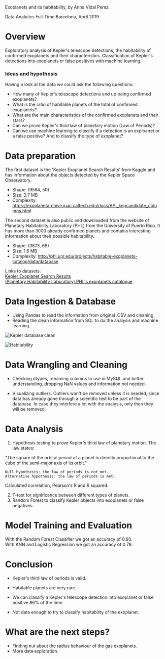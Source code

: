 Exoplanets and its habitability, by Anna Vidal Perez

Data Analytics Full-Time Barcelona, April 2019


# Overview

Exploratory analysis of Kepler's telescope detections, the habitability of confirmed exoplanets and their characteristics. Classification of Kepler's detections into exoplanets or false positives with machine learning.

### Ideas and hypothesis

Having a look at the data we could ask the following questions:

* How many of Kepler's telescope detections end up being confirmed exoplanets?
* What is the ratio of habitable planets of the total of confirmed exoplanets?
* What are the main characteristics of the confirmed exoplanets and their stars?
* Can we prove Kepler's third law of planetary motion (Law of Periods)?  
* Can we use machine learning to classify if a detection is an exploanet or a false positive? And to classify the type of exoplanet?
   
  
# Data preparation
  
The first dataset is the 'Kepler Exoplanet Search Results' from Kaggle and has information about the objects detected by the Kepler Space Observatory. 
* Shape: (9564, 50)
* Size: 3.7 MB
* Complexity: https://exoplanetarchive.ipac.caltech.edu/docs/API_kepcandidate_columns.html
    
The second dataset is also public and downloaded from the website of Planetary Habitability Laboratory (PHL) from the University of Puerto Rico. It has more than 3000 already confirmed planets and contains interesting information about their possible habitability.
* Shape: (3873, 68)
* Size: 1.6 MB
* Complexity: http://phl.upr.edu/projects/habitable-exoplanets-catalog/data/database  
   
Links to datasets:  
[Kepler Exoplanet Search Results](https://www.kaggle.com/nasa/kepler-exoplanet-search-results)  
[(Planetary Habitability Laboratory) PHL's exoplanets catalogue](http://phl.upr.edu/projects/habitable-exoplanets-catalog/data/database)
   
# Data Ingestion & Database
  
* Using Pandas to read the information from original .CSV and cleaning. 
* Reading the clean information from SQL to do the analysis and machine learning.  
  
![Kepler database clean](https://i.ibb.co/Sd6gV2P/Screenshot-2019-04-25-at-09-00-00.png)  
   
![Habitability](https://i.ibb.co/M7t4D1L/Screenshot-2019-04-25-at-09-09-28.png)    
   

# Data Wrangling and Cleaning

* Checking dtypes, renaming columns to use in MySQL and better understanding, dropping NaN values and information not needed.
  
* Visualizing outliers. Outliers won't be removed unless it is needed, since data has already gone through a scientific test to be part of the database. In case they interfere a lot with the analysis, only then they will be removed. 
  
    
# Data Analysis

1. Hypothesis testing to prove Kepler's third law of planetary motion. The law states:   

"The square of the orbital period of a planet is directly proportional to the cube of the semi-major axis of its orbit."

    Null hypothesis: the law of periods is not met.  
    Alternative hypothesis: the law of periods is met.

Calculated correlation, Pearson's R and R squared.

2. T-test for significance between different types of planets.  
3. Random Forest to classify Kepler objects into exoplanets or false negatives.  

# Model Training and Evaluation

With the Random Forest Classifier we got an accuracy of 0.90.  
With KNN and Logistic Regression we got an accuracy of 0.79.

# Conclusion

* Kepler's third law of periods is valid.
    
* Habitable planets are very rare.

* We can classify a Kepler's telescope detection into exoplanet or false positive 86% of the time.

* Not data enough to try to classify habitability of the exoplanet.

# What are the next steps?

- Finding out about the radius behaviour of the gas exoplanets.
- More data exploration.
